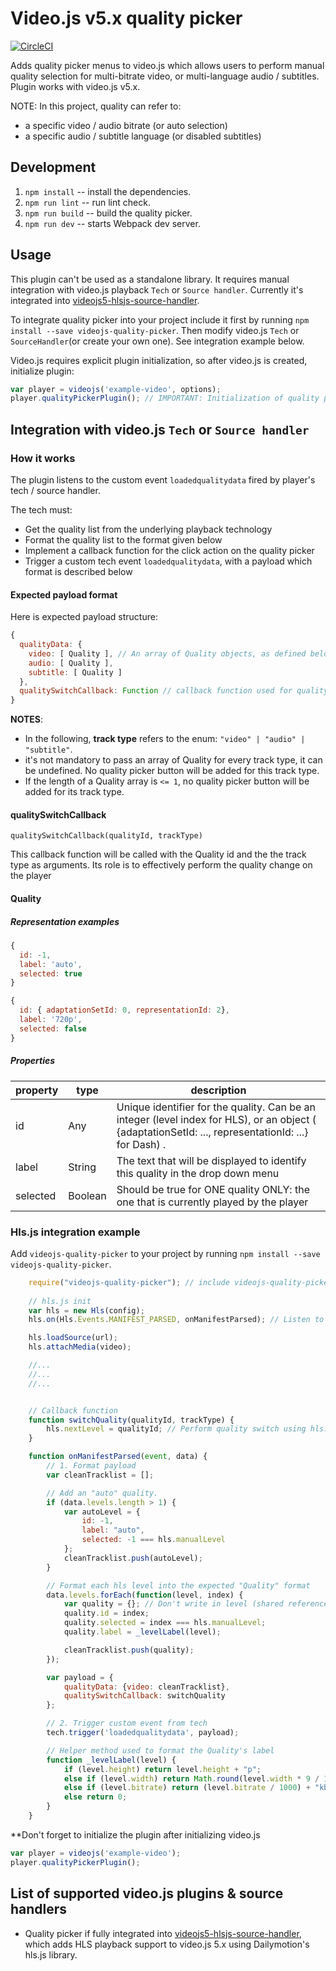 # Video.js v5.x quality picker

[![CircleCI](https://circleci.com/gh/streamroot/videojs-quality-picker/tree/master.svg?style=shield&circle-token=f54f17f600368beab20f9348b181073d256ca882)](https://circleci.com/gh/streamroot/videojs-quality-picker/tree/master)

Adds quality picker menus to video.js which allows users to perform manual quality selection for multi-bitrate video, or multi-language audio / subtitles. Plugin works with video.js v5.x.

NOTE: In this project, quality can refer to:
 - a specific video / audio bitrate (or auto selection)
 - a specific audio / subtitle language (or disabled subtitles)

## Development

1. `npm install` -- install the dependencies.
1. `npm run lint` -- run lint check.
1. `npm run build` -- build the quality picker.
1. `npm run dev` -- starts Webpack dev server.

## Usage

This plugin can't be used as a standalone library. It requires manual integration with video.js playback `Tech` or `Source handler`. Currently it's integrated into [videojs5-hlsjs-source-handler](https://github.com/streamroot/videojs5-hlsjs-source-handler).

To integrate quality picker into your project include it first by running `npm install --save videojs-quality-picker`. Then modify video.js `Tech` or `SourceHandler`(or create your own one). See integration example below.

Video.js requires explicit plugin initialization, so after video.js is created, initialize plugin:

```javascript
var player = videojs('example-video', options);
player.qualityPickerPlugin(); // IMPORTANT: Initialization of quality picker plugin, it won't work otherwise.
```

## Integration with video.js `Tech` or `Source handler`

### How it works

The plugin listens to the custom event `loadedqualitydata` fired by player's tech / source handler.

The tech must:
- Get the quality list from the underlying playback technology
- Format the quality list to the format given below
- Implement a callback function for the click action on the quality picker
- Trigger a custom tech event `loadedqualitydata`, with a payload which format is described below

#### Expected payload format

Here is expected payload structure:
```javascript
{
  qualityData: {
    video: [ Quality ], // An array of Quality objects, as defined below
    audio: [ Quality ],
    subtitle: [ Quality ]
  },
  qualitySwitchCallback: Function // callback function used for quality switching, as defined below
}
```

**NOTES**:
- In the following, **track type** refers to the enum: `"video" | "audio" | "subtitle"`.
- it's not mandatory to pass an array of Quality for every track type, it can be undefined. No quality picker button will be added for this track type.
- If the length of a Quality array is `<= 1`, no quality picker button will be added for its track type.

#### qualitySwitchCallback

`qualitySwitchCallback(qualityId, trackType)`

This callback function will be called with the Quality id and the the track type as arguments. Its role is to effectively perform the quality change on the player

#### Quality

##### Representation examples

```javascript
{
  id: -1,
  label: 'auto',
  selected: true
}
```

```javascript
{
  id: { adaptationSetId: 0, representationId: 2},
  label: '720p',
  selected: false
}
```

##### Properties

property    | type  |description
------------|-------|-----------------------------------
id          | Any   | Unique identifier for the quality. Can be an integer (level index for HLS), or an object ( {adaptationSetId: ..., representationId: ...} for Dash) .
label       | String | The text that will be displayed to identify this quality in the drop down menu
selected    | Boolean | Should be true for ONE quality ONLY: the one that is currently played by the player

### Hls.js integration example

Add `videojs-quality-picker` to your project by running `npm install --save videojs-quality-picker`.

```javascript
    require("videojs-quality-picker"); // include videojs-quality-picker
    
    // hls.js init
    var hls = new Hls(config);
    hls.on(Hls.Events.MANIFEST_PARSED, onManifestParsed); // Listen to the event MANIFEST_PARSED, to get the quality list.

    hls.loadSource(url);
    hls.attachMedia(video);

    //...
    //...
    //...


    // Callback function
    function switchQuality(qualityId, trackType) {
        hls.nextLevel = qualityId; // Perform quality switch using hls.js API
    }

    function onManifestParsed(event, data) {
        // 1. Format payload
        var cleanTracklist = [];

        // Add an "auto" quality.
        if (data.levels.length > 1) {
            var autoLevel = {
                id: -1,
                label: "auto",
                selected: -1 === hls.manualLevel
            };
            cleanTracklist.push(autoLevel);
        }

        // Format each hls level into the expected "Quality" format
        data.levels.forEach(function(level, index) {
            var quality = {}; // Don't write in level (shared reference with Hls.js)
            quality.id = index;
            quality.selected = index === hls.manualLevel;
            quality.label = _levelLabel(level);

            cleanTracklist.push(quality);
        });

        var payload = {
            qualityData: {video: cleanTracklist},
            qualitySwitchCallback: switchQuality
        };

        // 2. Trigger custom event from tech
        tech.trigger('loadedqualitydata', payload);

        // Helper method used to format the Quality's label
        function _levelLabel(level) {
            if (level.height) return level.height + "p";
            else if (level.width) return Math.round(level.width * 9 / 16) + "p";
            else if (level.bitrate) return (level.bitrate / 1000) + "kbps";
            else return 0;
        }
    }
```
**Don't forget to initialize the plugin after initializing video.js

```javascript
var player = videojs('example-video');
player.qualityPickerPlugin();
```

## List of supported video.js plugins & source handlers

* Quality picker if fully integrated into [videojs5-hlsjs-source-handler](https://github.com/streamroot/videojs5-hlsjs-source-handler), which adds HLS playback support to video.js 5.x using Dailymotion's hls.js library.
